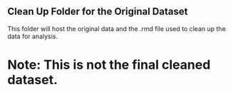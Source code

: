 ## Clean Up Folder for the Original Dataset 

This folder will host the original data and the .rmd file used to clean up the data for analysis. 

# Note: This is not the final cleaned dataset. 


